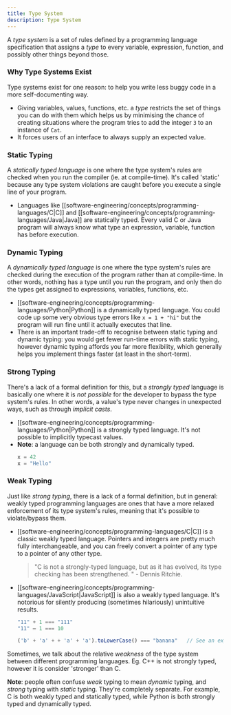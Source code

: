 ```yaml
---
title: Type System
description: Type System
---
```


A *type system* is a set of rules defined by a programming language specification that assigns a *type* to every variable, expression, function, and possibly other things beyond those. 

### Why Type Systems Exist
Type systems exist for one reason: to help you write less buggy code in a more self-documenting way.
- Giving variables, values, functions, etc. a *type* restricts the set of things you can do with them which helps us by minimising the chance of creating situations where the program tries to add the integer `3` to an instance of `Cat`. 
- It forces users of an interface to always supply an expected value.

### Static Typing
A *statically typed language* is one where the type system's rules are checked when you run the compiler (ie. at compile-time). It's called 'static' because any type system violations are caught before you execute a single line of your program.
- Languages like [[software-engineering/concepts/programming-languages/C|C]] and [[software-engineering/concepts/programming-languages/Java|Java]] are statically typed. Every valid C or Java program will always know what type an expression, variable, function has before execution.

### Dynamic Typing
A *dynamically typed language* is one where the type system's rules are checked during the execution of the program rather than at compile-time. In other words, nothing has a type until you run the program, and only then do the types get assigned to expressions, variables, functions, etc.
- [[software-engineering/concepts/programming-languages/Python|Python]] is a dynamically typed language. You could code up some very obvious type errors like `x = 1 + "hi"` but the program will run fine until it actually executes that line.
- There is an important trade-off to recognise between static typing and dynamic typing: you would get fewer run-time errors with static typing, however dynamic typing affords you far more flexibility, which generally helps you implement things faster (at least in the short-term).

### Strong Typing
There's a lack of a formal definition for this, but a *strongly typed* language is basically one where it is *not possible* for the developer to bypass the type system's rules. In other words, a value's type never changes in unexpected ways, such as through *implicit casts*.
- [[software-engineering/concepts/programming-languages/Python|Python]] is a strongly typed language. It's not possible to implicitly typecast values.
- **Note**: a language can be both strongly and dynamically typed.
	```python
	x = 42
	x = "Hello"
	```

### Weak Typing
Just like *strong typing*, there is a lack of a formal definition, but in general: weakly typed programming languages are ones that have a more relaxed enforcement of its type system's rules, meaning that it's possible to violate/bypass them.
- [[software-engineering/concepts/programming-languages/C|C]] is a classic weakly typed language. Pointers and integers are pretty much fully interchangeable, and you can freely convert a pointer of any type to a pointer of any other type.
	> "C is not a strongly-typed language, but as it has evolved, its type checking has been strengthened. " - Dennis Ritchie.
- [[software-engineering/concepts/programming-languages/JavaScript|JavaScript]] is also a weakly typed language. It's notorious for silently producing (sometimes hilariously) unintuitive results.
	```javascript
	"11" + 1 === "111"
	"11" — 1 === 10

	('b' + 'a' + + 'a' + 'a').toLowerCase() === "banana"   // See an explanation: https://stackoverflow.com/questions/57456188/why-is-the-result-of-ba-a-a-tolowercase-banana
	```
 
Sometimes, we talk about the relative *weakness* of the type system between different programming languages. Eg. C++ is not strongly typed, however it is consider 'stronger' than C.

**Note**: people often confuse *weak* typing to mean *dynamic* typing, and *strong* typing with *static* typing. They're completely separate. For example, C is both weakly typed and statically typed, while Python is both strongly typed and dynamically typed.
